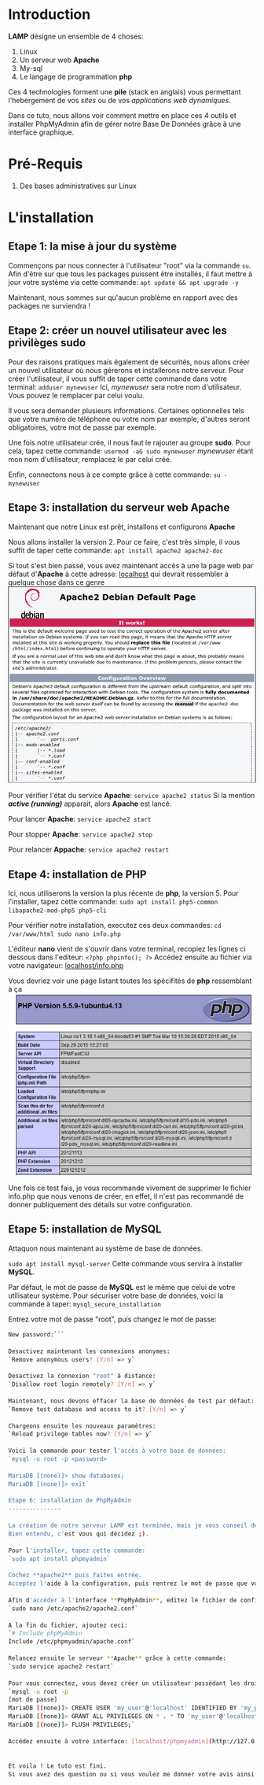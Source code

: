Introduction
===============	

**LAMP** désigne un ensemble de 4 choses:
1) Linux
2) Un serveur web **Apache** 
3) My-sql
4) Le langage de programmation **php**

Ces 4 technologies forment une **pile** (stack en anglais) vous permettant l'hebergement de vos *sites* ou de vos *applications web dynamiques*.

Dans ce tuto, nous allons voir comment mettre en place ces 4 outils et installer PhpMyAdmin afin de gérer notre Base De Données grâce à une interface graphique.


Pré-Requis
==============

1) Des bases administratives sur Linux

L'installation
===============	

Etape 1: la mise à jour du système
---------------	

Commençons par nous connecter à l'utilisateur "root" via la commande `su`.
Afin d'être sur que tous les packages puissent être installés, il faut mettre à jour votre système via cette commande:
`apt update && apt upgrade -y`

Maintenant, nous sommes sur qu'aucun problème en rapport avec des packages ne surviendra !


Etape 2: créer un nouvel utilisateur avec les privilèges **sudo**
---------------	

Pour des raisons pratiques mais également de sécurités, nous allons créer un nouvel utilisateur où nous gérerons et installerons notre serveur.
Pour créer l'utilisateur, il vous suffit de taper cette commande dans votre terminal:
`adduser mynewuser`
Ici, *mynewuser* sera notre nom d'utilisateur. Vous pouvez le remplacer par celui voulu.

Il vous sera demander plusieurs informations.
Certaines optionnelles tels que votre numéro de téléphone ou votre nom par exemple, d'autres seront obligatoires, votre mot de passe par exemple.

Une fois notre utilisateur crée, il nous faut le rajouter au groupe **sudo**.
Pour cela, tapez cette commande:
`usermod -aG sudo mynewuser`
*mynewuser* étant mon nom d'utilisateur, remplacez le par celui crée.

Enfin, connectons nous à ce compte grâce à cette commande:
`su - mynewuser`


Etape 3: installation du serveur web **Apache**
---------------	

Maintenant que notre Linux est prêt, installons et configurons **Apache**

Nous allons installer la version 2. Pour ce faire, c'est très simple, il vous suffit de taper cette commande:
`apt install apache2 apache2-doc`

Si tout s'est bien passé, vous avez maintenant accès à une la page web par défaut d'**Apache** à cette adresse: [localhost](http://127.0.0.1/) qui devrait ressembler à quelque chose dans ce genre
![apache2](apache.png)

Pour vérifier l'état du service **Apache**:
`service apache2 status`
Si la mention ***active (running)*** apparait, alors **Apache** est lancé.

Pour lancer **Apache**: 
`service apache2 start`

Pour stopper **Apache**:
`service apache2 stop`

Pour relancer **Appache**:
`service apache2 restart`


Etape 4: installation de PHP
---------------	

Ici, nous utiliserons la version la plus récente de **php**, la version 5.
Pour l'installer, tapez cette commande:
`sudo apt install php5-common libapache2-mod-php5 php5-cli`

Pour vérifier notre installation, executez ces deux commandes:
`cd /var/www/html
sudo nano info.php`

L'éditeur **nano** vient de s'ouvrir dans votre terminal, recopiez les lignes ci dessous dans l'editeur:
`<?php
phpinfo();
?>`
Accédez ensuite au fichier via votre navigateur: [localhost/info.php](http://127.0.0.1/info.php)

Vous devriez voir une page listant toutes les spécifités de **php** ressemblant à ça
![php5](php5.png)

Une fois ce test fais, je vous recommande vivement de supprimer le fichier info.php que nous venons de créer, en effet, il n'est pas recommandé de donner publiquement des détails sur votre configuration.


Etape 5: installation de **MySQL**
---------------	

Attaquon nous maintenant au système de base de données.

`sudo apt install mysql-server`
Cette commande vous servira à installer **MySQL**.

Par défaut, le mot de passe de **MySQL** est le même que celui de votre utilisateur système.
Pour sécuriser votre base de données, voici la commande à taper:
`mysql_secure_installation`

Entrez votre mot de passe "root", puis changez le mot de passe:
```sh Change the root password? [Y/n] => y
New password:```

Desactivez maintenant les connexions anonymes:
`Remove anonymous users? [Y/n] => y`

Desactivez la connexion "root" à distance:
`Disallow root login remotely? [Y/n] => y`

Maintenant, nous devons effacer la base de données de test par défaut:
`Remove test database and access to it? [Y/n] => y`

Chargeons ensuite les nouveaux paramètres:
`Reload privilege tables now? [Y/n] => y`

Voici la commande pour tester l'accès à votre base de données:
`mysql -u root -p <password>

MariaDB [(none)]> show databases;
MariaDB [(none)]> exit`

Etape 6: installation de PhpMyAdmin
---------------

La création de notre serveur LAMP est terminée, mais je vous conseil de suivre cette étape afin de gérer vos bases de données plus facilement. 
Bien entendu, c'est vous qui décidez ;).

Pour l'installer, tapez cette commande:
`sudo apt install phpmyadmin`

Cochez **apache2** puis faites entrée.
Acceptez l'aide à la configuration, puis rentrez le mot de passe que vous voulez.

Afin d'accéder à l'interface **PhpMyAdmin**, editez le fichier de configuration **apache** via cette commande:
`sudo nano /etc/apache2/apache2.conf`

A la fin du fichier, ajoutez ceci:
`# Include phpMyAdmin
Include /etc/phpmyadmin/apache.conf`

Relancez ensuite le serveur **Apache** grâce à cette commande:
`sudo service apache2 restart`

Pour vous connectez, vous devez créer un utilisateur possédant les droits administrateurs comme suit:
`mysql -u root -p
[mot de passe]
MariaDB [(none)]> CREATE USER 'my_user'@'localhost' IDENTIFIED BY 'my_password';
MariaDB [(none)]> GRANT ALL PRIVILEGES ON * . * TO 'my_user'@'localhost';
MariaDB [(none)]> FLUSH PRIVILEGES;`

Accédez ensuite à votre interface: [localhost/phpmyadmin](http://127.0.0.1/phpmyadmin/)


Et voila ! Le tuto est fini.
Si vous avez des question ou si vous voulez me donner votre avis ainsi que des idées de tuto ou d'améliorations, contactez moi sur discord: *Yukio#6174*
